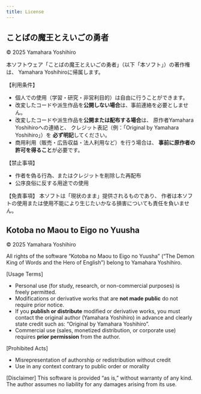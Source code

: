 ```yaml
---
title: License
---
```

## ことばの魔王とえいごの勇者

© 2025 Yamahara Yoshihiro

本ソフトウェア「ことばの魔王とえいごの勇者」（以下「本ソフト」）の著作権は、
Yamahara Yoshihiroに帰属します。

【利用条件】
- 個人での使用（学習・研究・非営利目的）は自由に行うことができます。
- 改変したコードや派生作品を**公開しない場合**は、事前連絡を必要としません。
- 改変したコードや派生作品を**公開または配布する場合**は、
  原作者Yamahara Yoshihiroへの連絡と、
  クレジット表記（例：「Original by Yamahara Yoshihiro」）を
  **必ず明記**してください。
- 商用利用（販売・広告収益・法人利用など）を行う場合は、
  **事前に原作者の許可を得ること**が必要です。

【禁止事項】
- 作者を偽る行為、またはクレジットを削除した再配布
- 公序良俗に反する用途での使用

【免責事項】
本ソフトは「現状のまま」提供されるものであり、
作者は本ソフトの使用または使用不能により生じたいかなる損害についても責任を負いません。

## Kotoba no Maou to Eigo no Yuusha

© 2025 Yamahara Yoshihiro

All rights of the software “Kotoba no Maou to Eigo no Yuusha” (“The Demon King of Words and the Hero of English”)
belong to Yamahara Yoshihiro.

[Usage Terms]
- Personal use (for study, research, or non-commercial purposes) is freely permitted.
- Modifications or derivative works that are **not made public** do not require prior notice.
- If you **publish or distribute** modified or derivative works,
  you must contact the original author (Yamahara Yoshihiro) in advance and
  clearly state credit such as:
  “Original by Yamahara Yoshihiro”.
- Commercial use (sales, monetized distribution, or corporate use) requires **prior permission** from the author.

[Prohibited Acts]
- Misrepresentation of authorship or redistribution without credit
- Use in any context contrary to public order or morality

[Disclaimer]
This software is provided “as is,” without warranty of any kind.
The author assumes no liability for any damages arising from its use.
